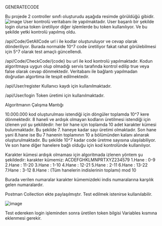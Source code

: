 GENERATECODE

Bu projede 2 controller sınıfı oluşturudu aşağıda resimde görüldüğü gibidir.
![image](https://user-images.githubusercontent.com/53389814/202745988-700fca07-bd3e-4e38-8d5e-7fe9265869ef.png)
User kontrolü veritabanı ile yapılmaktadır.
User başarılı bir şekilde login olursa token üretiliyor diğer işlemlerde bu token kullanılıyor. Ve bu şekilde yetki kontrolü yapılmış oldu.

/api/Code/GetAllCode url i ile kodlar oluşturuluyor ve cevap olarak dönderiliyor. Burada normalde 10^7 code üretiliyor fakat rahat görülebilmesi için 5^7 olarak test amaçlı güncellendi.

/api/Code/CheckCode/{code} bu url ile kod kontrolü yapılmaktadır. Kodun algoritmaya uygun olup olmadığı servis tarafında kontrol edilip true veya false olarak cevap dönmektedir. Veritabanı ile bağlantı yapılmadan doğrudan algortima ile tespit edilmektedir.

/api/User/register Kullanıcı kaydı için kullanılmaktadır.

/api/User/login Token üretimi için kullanılmaktadır.

Algoritmanın Çalışma Mantığı

10.000.000 kod oluşturulması istendiği için döngüler toplamda 10^7 kere dönmektedir.
8 haneli ve ardışık olmayan kodların üretilmesi istendiği için izlenen yol şu şekildedir:
her bir hane için toplamda 10 adet karakter kümesi bulunmaktadır. Bu şekilde 7. haneye kadar sayı üretimi olmaktadır. 
Son hane yani 8.hane ise Bu 7 hanenin toplamının 10 a bölümünden kalanı alınarak oluşturulmaktadır. Bu şekilde 10^7  kadar code üretme sayısına ulaşılabiliyor. Ve son hane diğer hanelere bağlı olduğu için kod kontrolünde kullanılıyor.

Karakter kümesi ardışık olmaması için algoritmada izlenen yöntem şu şekildedir:
karakter kümemiz: ACDEFGHKLMNPRTXYZ234579
1.Hane : 0-9
2.Hane : 11-20
3.Hane : 1-10
4.Hane : 12-21
5.Hane : 2-11
6.Hane : 13-22
7.Hane : 3-12
8.Hane : (Tüm hanelerin indislerinin toplamı) mod 10 

Burada verilen numaralar karakter kümemizdeki indis numaralarına karşılık gelen numaralardır.

Postman Collection ekte paylaşılmıştır. Test edilmek istenirse kullanılabilir.

![image](https://user-images.githubusercontent.com/53389814/202751777-b791917d-61c0-4875-9e27-6a4fba916fa8.png)

Test edereken login işleminden sonra üretilen token bilgisi Variables kısmına eklenmesi gerekir.

